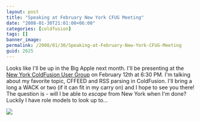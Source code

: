 ```yaml
---
layout: post
title: "Speaking at February New York CFUG Meeting"
date: "2008-01-30T21:01:00+06:00"
categories: [coldfusion]
tags: []
banner_image: 
permalink: /2008/01/30/Speaking-at-February-New-York-CFUG-Meeting
guid: 2625
---
```


Looks like I'll be up in the Big Apple next month. I'll be presenting at the <a href="http://www.nycfug.com/">New York ColdFusion User Group</a> on February 12th at 6:30 PM. I'm talking about my favorite topic, CFFEED and RSS parsing in ColdFusion. I'll bring a long a WACK or two (if it can fit in my carry on) and I hope to see you there! The question is - will I be able to <i>escape</i> from New York when I'm done? Luckily I have role models to look up to...

<img src="https://static.raymondcamden.com/images//kurt-escape.jpg">